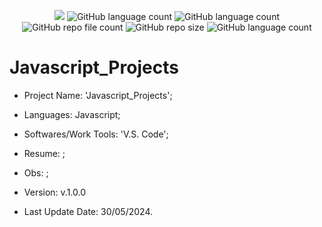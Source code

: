 <p align="center">
  <img src="http://img.shields.io/static/v1?label=STATUS&message=Under_Development&color=green&style=flat"/>
  <img alt="GitHub language count" src="https://img.shields.io/github/languages/count/Rafa-KozAnd/Javascript_Projects">
  <img alt="GitHub language count" src="https://img.shields.io/github/languages/top/Rafa-KozAnd/Javascript_Projects">
  <img alt="GitHub repo file count" src="https://img.shields.io/github/directory-file-count/Rafa-KozAnd/Javascript_Projects">
  <img alt="GitHub repo size" src="https://img.shields.io/github/repo-size/Rafa-KozAnd/Javascript_Projects">
  <img alt="GitHub language count" src="https://img.shields.io/github/license/Rafa-KozAnd/Javascript_Projects">
</p>

# Javascript_Projects

- Project Name: 'Javascript_Projects';
- Languages: Javascript;
- Softwares/Work Tools: 'V.S. Code';
- Resume: ;
- Obs: ;
- Version: v.1.0.0

- Last Update Date: 30/05/2024.

##
